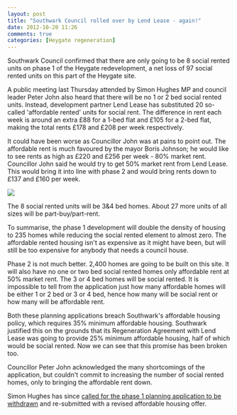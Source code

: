 ```yaml
---
layout: post
title: "Southwark Council rolled over by Lend Lease - again!"
date: 2012-10-20 11:26
comments: true
categories: [Heygate regeneration]
---
```

Southwark Council confirmed that there are only going to be 8 social rented units on phase 1 of the Heygate redevelopment, a net loss of 97 social rented units on this part of the Heygate site.

A public meeting last Thursday attended by Simon Hughes MP and council leader Peter John also heard that there will be no 1 or 2 bed social rented units. Instead, development partner Lend Lease has substituted 20 so-called 'affordable rented' units for social rent. The difference in rent each week is around an extra £88 for a 1-bed flat and £105 for a 2-bed flat, making the total rents £178 and £208 per week respectively. 

It could have been worse as Councillor John was at pains to point out. The affordable rent is much favoured by the mayor Boris Johnson; he would like to see rents as high as £220 and £256 per week - 80% market rent. Councillor John said he would try to get 50% market rent from Lend Lease. This would bring it into line with phase 2 and would bring rents down to £137 and £160 per week.

![](http://crappistmartin.github.io/images/se17rents.png)

The 8 social rented units will be 3&4 bed homes.  About 27 more units of all sizes will be part-buy/part-rent.

To summarise, the phase 1 development will double the density of housing to 235 homes while reducing the social rented element to almost zero. The affordable rented housing isn't as expensive as it might have been, but will still be too expensive for anybody that needs a council house.

Phase 2 is not much better. 2,400 homes are going to be built on this site. It will also have no one or two bed social rented homes only affordable rent at 50% market rent. The 3 or 4 bed homes will be social rented. It is impossible to tell from the application just how many affordable homes will be either 1 or 2 bed or 3 or 4 bed, hence how many will be social rent or how many will be affordable rent.

Both these planning applications breach Southwark's affordable housing policy, which requires 35% minimum affordable housing. Southwark justified this on the grounds that its Regeneration Agreement with Lend Lease was going to provide 25% minimum affordable housing, half of which would be social rented. Now we can see that this promise has been broken too.

Councillor Peter John acknowledged the many shortcomings of the application, but couldn't commit to increasing the number of social rented homes, only to bringing the affordable rent down.

Simon Hughes has since [called for the phase 1 planning application to be withdrawn](http://www.bbc.co.uk/news/uk-england-london-20061007) and re-submitted with a revised affordable housing offer.




